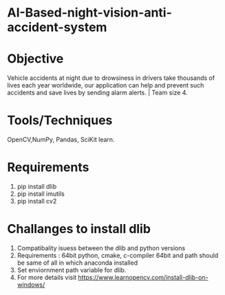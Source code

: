 # AI-Based-night-vision-anti-accident-system

# Objective
Vehicle accidents at night due to drowsiness in drivers take thousands of lives each year worldwide, our application can help and prevent such accidents and save lives by sending alarm alerts. | Team size 4.

# Tools/Techniques
OpenCV,NumPy, Pandas, SciKit learn.

# Requirements
1. pip install dlib
2. pip install imutils
3. pip install cv2

# Challanges to install dlib
1. Compatibality isuess between the dlib and python versions 
2. Requirements : 64bit python, cmake, c-compiler 64bit and path should be same of all in which anaconda installed
4. Set enviornment path variable for dlib.
3. For more details visit https://www.learnopencv.com/install-dlib-on-windows/
